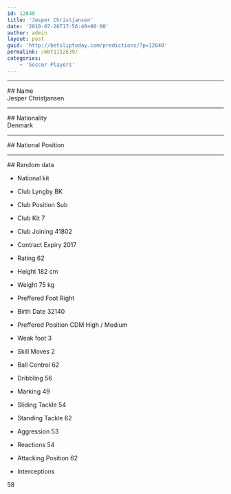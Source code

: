 ```yaml
---
id: 12640
title: 'Jesper Christjansen'
date: '2010-07-26T17:56:40+00:00'
author: admin
layout: post
guid: 'http://betsliptoday.com/predictions/?p=12640'
permalink: /mbt1112639/
categories:
    - 'Soccer Players'
---
```


- - - - - -

\## Name  
 Jesper Christjansen

- - - - - -

\## Nationality  
 Denmark

- - - - - -

\## National Position

- - - - - -

\## Random data

- National kit
- Club
 Lyngby BK

- Club Position
 Sub

- Club Kit
 7

- Club Joining
 41802

- Contract Expiry
 2017

- Rating
 62

- Height
 182 cm

- Weight
 75 kg

- Preffered Foot
 Right

- Birth Date
 32140

- Preffered Position
 CDM High / Medium

- Weak foot
 3

- Skill Moves
 2

- Ball Control
 62

- Dribbling
 56

- Marking
 49

- Sliding Tackle
 54

- Standing Tackle
 62

- Aggression
 53

- Reactions
 54

- Attacking Position
 62

- Interceptions

 58